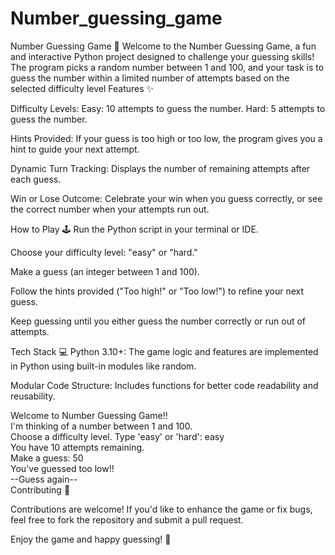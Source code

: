 # Number_guessing_game

Number Guessing Game 🎯
Welcome to the Number Guessing Game, a fun and interactive Python project designed to challenge your guessing skills! The program picks a random number between 1 and 100, and your task is to guess the number within a limited number of attempts based on the selected difficulty level
Features ✨

Difficulty Levels:
Easy: 10 attempts to guess the number.
Hard: 5 attempts to guess the number.

Hints Provided:
If your guess is too high or too low, the program gives you a hint to guide your next attempt.

Dynamic Turn Tracking:
Displays the number of remaining attempts after each guess.

Win or Lose Outcome:
Celebrate your win when you guess correctly, or see the correct number when your attempts run out.

How to Play 🕹️
Run the Python script in your terminal or IDE.

Choose your difficulty level: "easy" or "hard."

Make a guess (an integer between 1 and 100).

Follow the hints provided ("Too high!" or "Too low!") to refine your next guess.

Keep guessing until you either guess the number correctly or run out of attempts.

Tech Stack 💻
Python 3.10+: The game logic and features are implemented in Python using built-in modules like random.

Modular Code Structure: Includes functions for better code readability and reusability.


Welcome to Number Guessing Game!!  
I'm thinking of a number between 1 and 100.  
Choose a difficulty level. Type 'easy' or 'hard': easy  
You have 10 attempts remaining.  
Make a guess: 50  
You've guessed too low!!  
--Guess again--  
Contributing 🤝

Contributions are welcome! If you'd like to enhance the game or fix bugs, feel free to fork the repository and submit a pull request.

Enjoy the game and happy guessing! 🎉
